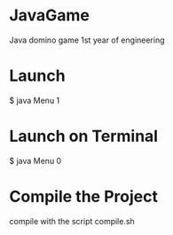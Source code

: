 # JavaGame
Java domino game 1st year of engineering 

# Launch
$ java Menu 1

# Launch on Terminal
$ java Menu 0

# Compile the Project

compile with the script compile.sh
